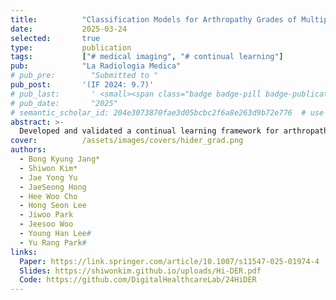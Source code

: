 ```yaml
---
title:          "Classification Models for Arthropathy Grades of Multiple Joints Based on Hierarchical Continual Learning"
date:           2025-03-24
selected:       true
type:           publication
tags:           ["# medical imaging", "# continual learning"]
pub:            "La Radiologia Medica"
# pub_pre:        "Submitted to "
pub_post:       '(IF 2024: 9.7)'
# pub_last:       ' <small><span class="badge badge-pill badge-publication badge-success">Spotlight</span></small>'
# pub_date:       "2025"
# semantic_scholar_id: 204e3073870fae3d05bcbc2f6a8e263d9b72e776  # use this to retrieve citation count
abstract: >-
  Developed and validated a continual learning framework for arthropathy grade classification scalable across multiple joints, using hierarchically labeled radiographs of the knee, elbow, ankle, shoulder, and hip from three tertiary hospitals.
cover:          /assets/images/covers/hider_grad.png
authors:
  - Bong Kyung Jang*
  - Shiwon Kim*
  - Jae Yong Yu
  - JaeSeong Hong
  - Hee Woo Cho
  - Hong Seon Lee
  - Jiwoo Park
  - Jeesoo Woo
  - Young Han Lee#
  - Yu Rang Park#
links:
  Paper: https://link.springer.com/article/10.1007/s11547-025-01974-4
  Slides: https://shiwonkim.github.io/uploads/Hi-DER.pdf
  Code: https://github.com/DigitalHealthcareLab/24HiDER
---
```

